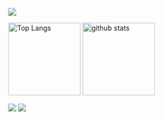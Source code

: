  ![](https://github-profile-summary-cards.vercel.app/api/cards/profile-details?username=suzumashi&theme=2077)

<p align="left"> 
  <img alt="Top Langs" height="147px" src="https://github-readme-stats.vercel.app/api/top-langs/?username=suzumashi&layout=compact&langs_count=6&theme=merko" />
  <img alt="github stats" height="147px" src="https://github-readme-stats.vercel.app/api?username=suzumashi&show_icons=true&theme=merko" /> 
</p>

![](http://github-profile-summary-cards.vercel.app/api/cards/repos-per-language?username=suzumashi&theme=nord_bright)
![](http://github-profile-summary-cards.vercel.app/api/cards/most-commit-language?username=suzumashi&theme=nord_bright)
